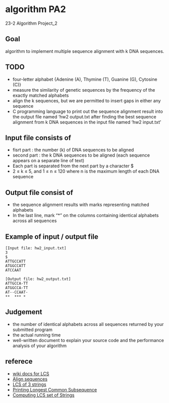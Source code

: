 # algorithm PA2
23-2 Algorithm Project_2

## Goal
algorithm to implement multiple sequence alignment with k DNA sequences.

## TODO
 - four-letter alphabet {Adenine (A), Thymine (T), Guanine (G), Cytosine (C)}
 - measure the similarity of genetic sequences by the frequency of the exactly matched alphabets
 - align the k sequences, but we are permitted to insert gaps in either any sequence
 - C programming language to print out the sequence alignment result into the output file named ‘hw2 output.txt after finding the best sequence alignment from k DNA sequences in the input file named ‘hw2 input.txt’

## Input file consists of
 - fisrt part : the number (k) of DNA sequences to be aligned
 - second part : the k DNA sequences to be aligned (each sequence appears on a separate line of text)
 - Each part is separated from the next part by a character $
 -  2 ≤ k ≤ 5, and 1 ≤ n ≤ 120 where n is the maximum length of each DNA sequence

## Output file consist of
 - the sequence alignment results with marks representing matched alphabets
 - In the last line, mark “*” on the columns containing identical alphabets across all sequences

## Example of input / output file
```
[Input file: hw2_input.txt] 
3
$
ATTGCCATT
ATGGCCATT 
ATCCAAT

[Output file: hw2_output.txt] 
ATTGCCA-TT
ATGGCCA-TT
AT--CCAAT-
**  *** * 
```

## Judgement
 - the number of identical alphabets across all sequences returned by your submitted program
 - the actual running time
 - well-written document to explain your source code and the performance analysis of your algorithm

## referece
 - [wiki docs for LCS](https://en.wikipedia.org/wiki/Longest_common_subsequence)
 - [Align sequences](https://www.biostars.org/p/485136/)
 - [LCS of 3 strings](https://www.geeksforgeeks.org/lcs-longest-common-subsequence-three-strings/)
 - [Printing Longest Common Subsequence](https://www.geeksforgeeks.org/printing-longest-common-subsequence/)
 - [Computing LCS set of Strings](https://ir.nctu.edu.tw/bitstream/11536/4866/1/A1984SR65400005.pdf)

